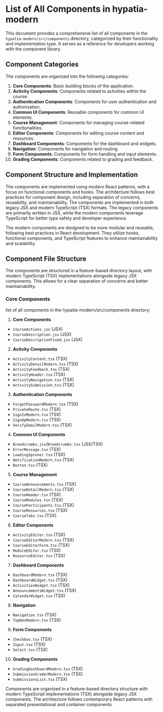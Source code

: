 # List of All Components in hypatia-modern

This document provides a comprehensive list of all components in the `hypatia-modern/src/components` directory, categorized by their functionality and implementation type.
It serves as a reference for developers working with the component library.

## Component Categories

The components are organized into the following categories:

1. **Core Components**: Basic building blocks of the application.
2. **Activity Components**: Components related to activities within the course.
3. **Authentication Components**: Components for user authentication and authorization.
4. **Common UI Components**: Reusable components for common UI elements.
5. **Course Management**: Components for managing course-related functionalities.
6. **Editor Components**: Components for editing course content and resources.
7. **Dashboard Components**: Components for the dashboard and widgets.
8. **Navigation**: Components for navigation and routing.
9. **Form Components**: Components for form handling and input elements.
10. **Grading Components**: Components related to grading and feedback.

## Component Structure and Implementation

The components are implemented using modern React patterns, with a focus on functional components and hooks. The architecture follows best practices for component design, including separation of concerns, reusability, and maintainability.
The components are implemented in both legacy JSX and modern TypeScript (TSX) formats. The legacy components are primarily written in JSX, while the modern components leverage TypeScript for better type safety and developer experience.

The modern components are designed to be more modular and reusable, following best practices in React development. They utilize hooks, functional components, and TypeScript features to enhance maintainability and scalability.

## Component File Structure

The components are structured in a feature-based directory layout, with modern TypeScript (TSX) implementations alongside legacy JSX components. This allows for a clear separation of concerns and better maintainability.

### Core Components

list of all components in the hypatia-modern/src/components directory:

1. **Core Components**

- `CourseActions.jsx` (JSX)
- `CourseDescription.jsx` (JSX)
- `CourseDescriptionFixed.jsx` (JSX)

2. **Activity Components**

- `ActivityContent.tsx` (TSX)
- `ActivityDetailModern.tsx` (TSX)
- `ActivityFeedback.tsx` (TSX)
- `ActivityHeader.tsx` (TSX)
- `ActivityNavigation.tsx` (TSX)
- `ActivitySubmission.tsx` (TSX)

3. **Authentication Components**

- `ForgotPasswordModern.tsx` (TSX)
- `PrivateRoute.tsx` (TSX)
- `SignInModern.tsx` (TSX)
- `SignUpModern.tsx` (TSX)
- `VerifyEmailModern.tsx` (TSX)

4. **Common UI Components**

- `Breadcrumbs.jsx`/`Breadcrumbs.tsx` (JSX/TSX)
- `ErrorMessage.tsx` (TSX)
- `LoadingSpinner.tsx` (TSX)
- `NotificationModern.tsx` (TSX)
- `Button.tsx` (TSX)

5. **Course Management**

- `CourseAnnouncements.tsx` (TSX)
- `CourseDetailModern.tsx` (TSX)
- `CourseHeader.tsx` (TSX)
- `CourseModules.tsx` (TSX)
- `CourseParticipants.tsx` (TSX)
- `CourseResources.tsx` (TSX)
- `CourseTabs.tsx` (TSX)

6. **Editor Components**

- `ActivityEditor.tsx` (TSX)
- `CourseEditorModern.tsx` (TSX)
- `CourseEditorForm.tsx` (TSX)
- `ModuleEditor.tsx` (TSX)
- `ResourceEditor.tsx` (TSX)

7. **Dashboard Components**

- `DashboardModern.tsx` (TSX)
- `DashboardWidget.tsx` (TSX)
- `ActivitiesWidget.tsx` (TSX)
- `AnnouncementsWidget.tsx` (TSX)
- `CalendarWidget.tsx` (TSX)

8. **Navigation**

- `Navigation.tsx` (TSX)
- `TopNavModern.tsx` (TSX)

9. **Form Components**

- `Checkbox.tsx` (TSX)
- `Input.tsx` (TSX)
- `Select.tsx` (TSX)

10. **Grading Components**

- `GradingDashboardModern.tsx` (TSX)
- `SubmissionGraderModern.tsx` (TSX)
- `SubmissionsList.tsx` (TSX)

Components are organized in a feature-based directory structure with modern TypeScript implementations (TSX) alongside legacy JSX components. The architecture follows contemporary React patterns with separated presentational and container components.
